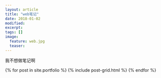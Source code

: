```yaml
---
layout: article
title: "web笔记"
date: 2018-01-02
modified:
excerpt: 
tags: []
image: 
  feature: web.jpg
  teaser:
---
```


我不想做笔记啊


<div class="tiles">
{% for post in site.portfolio %}
	{% include post-grid.html %}
{% endfor %}
</div><!-- /.tiles 把所有categories 有 portfolio 的列出來-->
